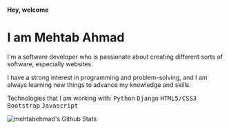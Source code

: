 <h4>Hey, welcome</h4>
<h1>I am Mehtab Ahmad</h1>
<p>I'm a software developer who is passionate about creating different sorts of software, especially websites.</p>
<p>I have a strong interest in programming and problem-solving, and I am always learning new things to advance my knowledge and skills.</p>
<p>Technologies that I am working with: <kbd style="color:springreen">Python</kbd> <kbd>Django</kbd> <kbd>HTML5/CSS3</kbd> <kbd>Bootstrap</kbd> <kbd>Javascript</kbd></p>
<img align="left" alt="mehtabehmad's Github Stats" src="https://github-readme-stats.vercel.app/api?username=mehtabehmad&show_icons=true&hide_border=false" />

<!---
mehtabehmad/mehtabehmad is a ✨ special ✨ repository because its `README.md` (this file) appears on your GitHub profile.
You can click the Preview link to take a look at your changes.
--->
